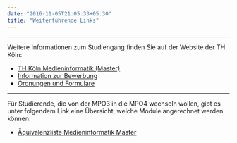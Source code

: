 ```yaml
---
date: "2016-11-05T21:05:33+05:30"
title: "Weiterführende Links"
---
```


---

Weitere Informationen zum Studiengang finden Sie auf der Website der TH Köln:

- [TH Köln Medieninformatik (Master)](https://www.th-koeln.de/studium/medieninformatik-master_3729.php)
- [Information zur Bewerbung](https://www.th-koeln.de/studium/medieninformatik-master--bewerbung_3725.php)
- [Ordnungen und Formulare](https://www.th-koeln.de/studium/medieninformatik-master--ordnungen-und-formulare_3724.php)

---

Für Studierende, die von der MPO3 in die MPO4 wechseln wollen, gibt es unter folgendem Link eine Übersicht, welche Module angerechnet werden können:

- [Äquivalenzliste Medieninformatik Master](https://th-koeln.github.io/mi-2017/aequivalenzliste-master/)